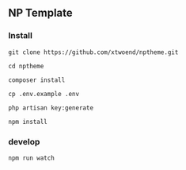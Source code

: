 ## NP Template 

### Install

    git clone https://github.com/xtwoend/nptheme.git
    
    cd nptheme

    composer install

    cp .env.example .env

    php artisan key:generate

    npm install


### develop

    npm run watch
